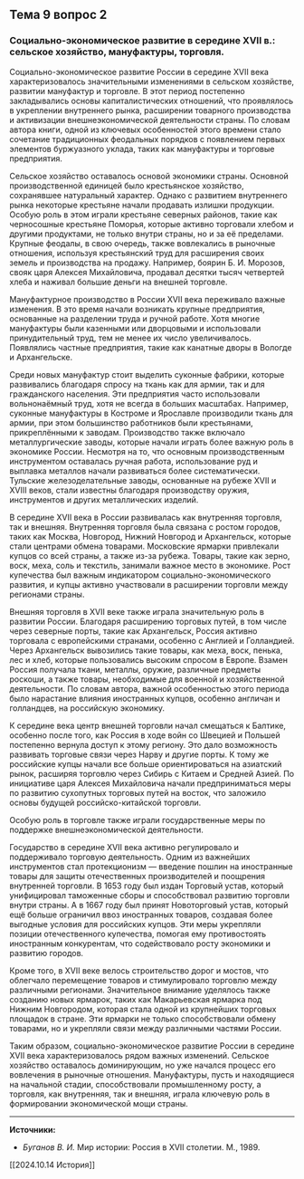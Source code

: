 ## Тема 9 вопрос 2
### Социально-экономическое развитие в середине XVII в.: сельское хозяйство, мануфактуры, торговля.

Социально-экономическое развитие России в середине XVII века характеризовалось значительными изменениями в сельском хозяйстве, развитии мануфактур и торговле. В этот период постепенно закладывались основы капиталистических отношений, что проявлялось в укреплении внутреннего рынка, расширении товарного производства и активизации внешнеэкономической деятельности страны. По словам автора книги, одной из ключевых особенностей этого времени стало сочетание традиционных феодальных порядков с появлением первых элементов буржуазного уклада, таких как мануфактуры и торговые предприятия.

Сельское хозяйство оставалось основой экономики страны. Основной производственной единицей было крестьянское хозяйство, сохранявшее натуральный характер. Однако с развитием внутреннего рынка некоторые крестьяне начали продавать излишки продукции. Особую роль в этом играли крестьяне северных районов, такие как черносошные крестьяне Поморья, которые активно торговали хлебом и другими продуктами, не только внутри страны, но и за её пределами. 
Крупные феодалы, в свою очередь, также вовлекались в рыночные отношения, используя крестьянский труд для расширения своих земель и производства на продажу. Например, боярин Б. И. Морозов, свояк царя Алексея Михайловича, продавал десятки тысяч четвертей хлеба и наживал большие деньги на внешней торговле.

Мануфактурное производство в России XVII века переживало важные изменения. В это время начали возникать крупные предприятия, основанные на разделении труда и ручной работе. Хотя многие мануфактуры были казенными или дворцовыми и использовали принудительный труд, тем не менее их число увеличивалось. Появлялись частные предприятия, такие как канатные дворы в Вологде и Архангельске. 

Среди новых мануфактур стоит выделить суконные фабрики, которые развивались благодаря спросу на ткань как для армии, так и для гражданского населения. Эти предприятия часто использовали вольнонаёмный труд, хотя не всегда в больших масштабах. Например, суконные мануфактуры в Костроме и Ярославле производили ткань для армии, при этом большинство работников были крестьянами, прикреплёнными к заводам. 
Производство также включало металлургические заводы, которые начали играть более важную роль в экономике России. Несмотря на то, что основным производственным инструментом оставалась ручная работа, использование руд и выплавка металлов начали развиваться более систематически. Тульские железоделательные заводы, основанные на рубеже XVII и XVIII веков, стали известны благодаря производству оружия, инструментов и других металлических изделий.

В середине XVII века в России развивалась как внутренняя торговля, так и внешняя. Внутренняя торговля была связана с ростом городов, таких как Москва, Новгород, Нижний Новгород и Архангельск, которые стали центрами обмена товарами. Московские ярмарки привлекали купцов со всей страны, а также из-за рубежа. Товары, такие как зерно, воск, меха, соль и текстиль, занимали важное место в экономике. Рост купечества был важным индикатором социально-экономического развития, и купцы активно участвовали в расширении торговли между регионами страны. 

Внешняя торговля в XVII веке также играла значительную роль в развитии России. Благодаря расширению торговых путей, в том числе через северные порты, такие как Архангельск, Россия активно торговала с европейскими странами, особенно с Англией и Голландией. Через Архангельск вывозились такие товары, как меха, воск, пенька, лес и хлеб, которые пользовались высоким спросом в Европе. Взамен Россия получала ткани, металлы, оружие, различные предметы роскоши, а также товары, необходимые для военной и хозяйственной деятельности. По словам автора, важной особенностью этого периода было нарастание влияния иностранных купцов, особенно англичан и голландцев, на российскую экономику.

К середине века центр внешней торговли начал смещаться к Балтике, особенно после того, как Россия в ходе войн со Швецией и Польшей постепенно вернула доступ к этому региону. Это дало возможность развивать торговые связи через Нарву и другие порты. К тому же российские купцы начали все больше ориентироваться на азиатский рынок, расширяя торговлю через Сибирь с Китаем и Средней Азией. По инициативе царя Алексея Михайловича начали предприниматься меры по развитию сухопутных торговых путей на восток, что заложило основы будущей российско-китайской торговли.

Особую роль в торговле также играли государственные меры по поддержке внешнеэкономической деятельности. 

Государство в середине XVII века активно регулировало и поддерживало торговую деятельность. Одним из важнейших инструментов стал протекционизм — введение пошлин на иностранные товары для защиты отечественных производителей и поощрения внутренней торговли. В 1653 году был издан Торговый устав, который унифицировал таможенные сборы и способствовал развитию торговли внутри страны. А в 1667 году был принят Новоторговый устав, который ещё больше ограничил ввоз иностранных товаров, создавая более выгодные условия для российских купцов. Эти меры укрепляли позиции отечественного купечества, помогая ему противостоять иностранным конкурентам, что содействовало росту экономики и развитию городов.

Кроме того, в XVII веке велось строительство дорог и мостов, что облегчало перемещение товаров и стимулировало торговлю между различными регионами. Значительное внимание уделялось также созданию новых ярмарок, таких как Макарьевская ярмарка под Нижним Новгородом, которая стала одной из крупнейших торговых площадок в стране. Эти ярмарки не только способствовали обмену товарами, но и укрепляли связи между различными частями России. 

Таким образом, социально-экономическое развитие России в середине XVII века характеризовалось рядом важных изменений. Сельское хозяйство оставалось доминирующим, но уже начался процесс его вовлечения в рыночные отношения. Мануфактуры, пусть и находящиеся на начальной стадии, способствовали промышленному росту, а торговля, как внутренняя, так и внешняя, играла ключевую роль в формировании экономической мощи страны. 

---
**Источники:**
- _Буганов В. И._ Мир истории: Россия в XVII столетии. М., 1989.

[[2024.10.14 История]]